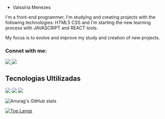 - Valssíria Menezes 

I'm a front-end programmer, I'm studying and creating projects with the following technologies: HTML5 CSS and I'm starting the new learning process with JAVASCRIPT and REACT tools.

My focus is to evolve and improve my study and creation of new projects.

<h3> Connet with me:</h3>
<a href="https://www.linkedin.com/in/valssiria-menezes"> <img src="https://img.shields.io/badge/LinkedIn-0077B5?style=for-the-badge&logo=linkedin&logoColor=white" /> </a>
<a href="https://instagram.com/valssiriasouza?igshid=ZDdkNTZiNTM"> <img src="https://img.shields.io/badge/Instagram-E4405F?style=for-the-badge&logo=instagram&logoColor=white" /></a>

<h2>Tecnologias Ultilizadas</h2>
<img src="https://img.shields.io/badge/HTML5-E34F26?style=for-the-badge&logo=html5&logoColor=white"/>
<img src="https://img.shields.io/badge/CSS-239120?&style=for-the-badge&logo=css3&logoColor=white" />
<img src="https://img.shields.io/badge/JavaScript-323330?style=for-the-badge&logo=javascript&logoColor=red" />



![Anurag's GitHub stats](https://github-readme-stats.vercel.app/api?username=Valssiria&show_icons=true&theme=dracula)




[![Top Langs](https://github-readme-stats.vercel.app/api/top-langs/?username=Valssiria&layout=compact)](https://github.com/anuraghazra/github-readme-stats)

